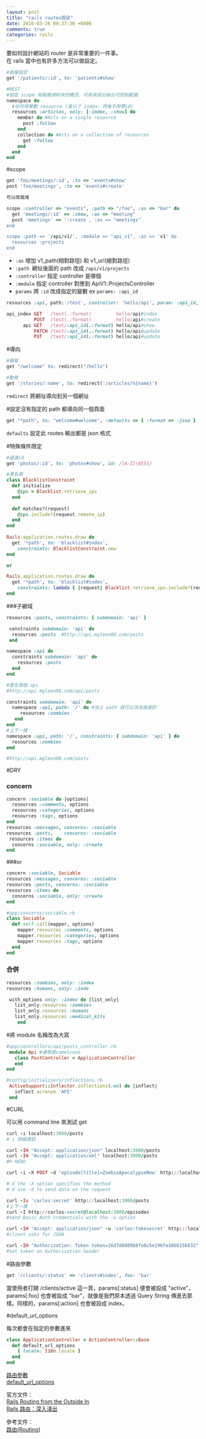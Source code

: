 ```yaml
---
layout: post
title: "rails routes設定"
date: 2016-03-26 09:37:30 +0800
comments: true
categories: rails
---
```

要如何設計網站的 router 是非常重要的一件事。  
在 rails 當中也有許多方法可以做設定。

<!-- more -->

```ruby
#直接設定
get '/patients/:id', to: 'patients#show'

#REST
#設定 scope 有點像資料夾的概念，可用來區分後台可控制範圍
namespace do 
  #也可用單數 resource (會少了 index，然後不用帶id)
  resources :articles, only: [:index, :show] do 
    member do #Acts on a single resource
      post :follow
    end
    collection do #Acts on a collection of resources
      get :follow
    end
  end
end
```

#scope

```ruby
get 'foo/meetings/:id', :to => 'events#show'
post 'foo/meetings', :to => 'events#create'

可以改寫成

scope :controller => "events", :path => "/foo", :as => "bar" do
  get 'meetings/:id' => :show, :as => "meeting"
  post 'meetings' => ':create , :as => "meetings"
end

scope :path => '/api/v1/', :module => "api_v1", :as => 'v1' do
  resources :projects
end
```

* `:as` 增加 v1_path(相對路徑) 和 v1_url(絕對路徑)  
* `:path `網址後面的 path 改成 `/api/v1/projects`   
* `:controller` 指定 controller 是哪個  
* `:module` 指定 controller 對應到 ApiV1::ProjectsController
* `params` 將 `:id` 改成指定的變數 ex `params: :api_id`


```ruby
resources :api, path:'/test', controller: 'hello/api', param: :api_id, only: %i(index show create update)

api_index GET   /test(.:format)         hello/api#index
          POST  /test(.:format)         hello/api#create
      api GET   /test/:api_id(.:format) hello/api#show
          PATCH /test/:api_id(.:format) hello/api#update
          PUT   /test/:api_id(.:format) hello/api#update
```

#導向

```ruby
#靜態
get "/welcome" to: redirect("/hello")

#動態
get '/stories/:name', to: redirect('/articles/%{name}')
```
`redirect` 將網址導向到另一個網址

#設定沒有指定的 path 都導向同一個頁面

```ruby
get "*path", to: "welcome#welcome", :defaults => { :format => :json }
```
`defaults` 設定此 routes 輸出都是 json 格式

#特殊條件限定

```ruby
#過濾id
get 'photos/:id', to: 'photos#show', id: /[A-Z]\d{5}/

#黑名單
class BlacklistConstraint
  def initialize
    @ips = Blacklist.retrieve_ips
  end
 
  def matches?(request)
    @ips.include?(request.remote_ip)
  end
end
 
Rails.application.routes.draw do
  get '*path', to: 'blacklist#index',
    constraints: BlacklistConstraint.new
end

or

Rails.application.routes.draw do
  get '*path', to: 'blacklist#index',
    constraints: lambda { |request| Blacklist.retrieve_ips.include?(request.remote_ip) }
end
```

###子網域

```ruby
resources :posts, constraints: { subdomain: 'api' }
```

```ruby
￼constraints subdomain: 'api' do
  resources :posts  #http://api.mgleon08.com/posts
￼end
```

```ruby
namespace :api do
  constraints subdomain: 'api' do
    resources :posts
  end
end

#產生兩個 api
#http://api.mgleon08.com/api/posts

constraints subdomain: 'api' do 
  namespace :api, path: '/' do #加上 path 就可以消去後面的
     resources :zombies
   end
end
#上下一樣
namespace :api, path: '/', constraints: { subdomain: 'api' } do
  resources :zombies
end

#http://api.mgleon08.com/posts
```

#DRY

### concern
```ruby
concern :sociable do |options| 
  resources :comments, options
  resources :categories, options 
  resources :tags, options
end
resources :messages, concerns: :sociable
resources :posts,    concerns: :sociable
￼resources :items do
  concerns :sociable, only: :create
end
```

###or

```ruby
concern :sociable, Sociable
resources :messages, concerns: :sociable 
resources :posts, concerns: :sociable 
resources :items do
  concerns :sociable, only: :create
end
```

```ruby
#app/concerns/sociable.rb
class Sociable
  def self.call(mapper, options)
    mapper.resources :comments, options 
    mapper.resources :categories, options 
    mapper.resources :tags, options
  end 
end
```


### 合併

```ruby
resources :zombies, only: :index 
resources :humans, only: :inde
```

```ruby
￼with_options only: :index do |list_only|
   list_only.resources :zombies
   list_only.resources :humans
   list_only.resources :medical_kits
￼￼￼￼end
```

#將 module 名稱改為大寫

```ruby
#app/controllers/api/posts_controller.rb
￼module Api #通常是camelcase
   class PostController < ApplicationController
   end
end
```

```ruby
#config/initializers/inflections.rb
￼ActiveSupport::Inflector.inflections(:en) do |inflect|
￼  inflect.acronym 'API'
￼end
```
#CURL

可以用 command line 來測試 get

```ruby
curl -i localhost:3000/posts
#-i 詳細資訊

curl -IH "Accept: application/json" localhost:3000/posts
curl -IH "Accept: application/xml" localhost:3000/posts
#H HEAD

curl -i -X POST -d 'episode[title]=ZombieApocalypseNow' http://localhost:3000/posts

#-X the -X option specifies the method
#-d use -d to send data on the request

curl -Iu 'carlos:secret' http://localhost:3000/posts
#上下一樣
curl -I http://carlos:secret@localhost:3000/episodes
#send Basic Auth credentials with the -u option

curl -IH "Accept: application/json" -u 'carlos:fakesecret' http://localhost:3000/posts
#client asks for JSON

curl -IH "Authorization: Token token=16d7d6089b8fe0c5e19bfe10bb156832" http://localhost:3000/posts
#Set token on Authorization header
```

#路由參數
```ruby
get '/clients/:status' => 'clients#index', foo: 'bar'
```
當使用者打開 /clients/active 這一頁，params[:status] 便會被設成 "active"，params[:foo] 也會被設成 "bar"，就像是我們原本透過 Query String 傳進去那樣。同樣的，params[:action] 也會被設成 index。

#default_url_options

每次都會在指定的參數進來

```ruby
class ApplicationController < ActionController::Base
  def default_url_options
    { locale: I18n.locale }
  end
end
```

[路由參數](http://rails.ruby.tw/action_controller_overview.html#%E8%B7%AF%E7%94%B1%E5%8F%83%E6%95%B8)  
[default_url_options](http://apidock.com/rails/ActionController/Base/default_url_options)

官方文件：  
[Rails Routing from the Outside In](http://guides.rubyonrails.org/routing.html)  
[Rails 路由：深入淺出](http://rails.ruby.tw/routing.html)

參考文件：  
[路由(Routing)](https://ihower.tw/rails4/routing.html)  